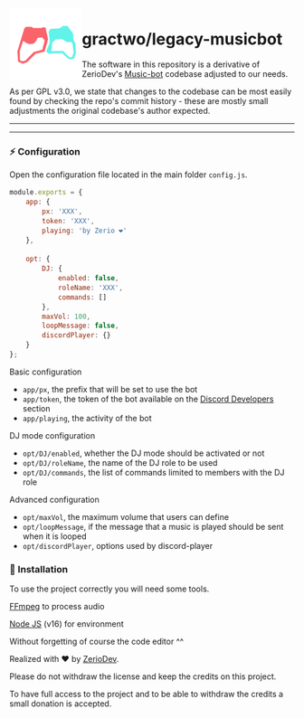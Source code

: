 <img align="left" style="width:128px" src="https://github.com/gractwo/assets/blob/master/logo.svg" />

# gractwo/legacy-musicbot

The software in this repository is a derivative of ZerioDev's [Music-bot](https://github.com/ZerioDev/Music-bot) codebase adjusted to our needs.

As per GPL v3.0, we state that changes to the codebase can be most easily found by checking the repo's commit history - these are mostly small adjustments the original codebase's author expected.

---

---

### ⚡ Configuration

Open the configuration file located in the main folder `config.js`.

```js
module.exports = {
    app: {
        px: 'XXX',
        token: 'XXX',
        playing: 'by Zerio ❤️'
    },

    opt: {
        DJ: {
            enabled: false,
            roleName: 'XXX',
            commands: []
        },
        maxVol: 100,
        loopMessage: false,
        discordPlayer: {}
    }
};
```

Basic configuration

- `app/px`, the prefix that will be set to use the bot
- `app/token`, the token of the bot available on the [Discord Developers](https://discordapp.com/developers/applications) section
- `app/playing`, the activity of the bot

DJ mode configuration

- `opt/DJ/enabled`, whether the DJ mode should be activated or not 
- `opt/DJ/roleName`, the name of the DJ role to be used
- `opt/DJ/commands`, the list of commands limited to members with the DJ role

Advanced configuration

- `opt/maxVol`, the maximum volume that users can define
- `opt/loopMessage`, if the message that a music is played should be sent when it is looped
- `opt/discordPlayer`, options used by discord-player

### 📑 Installation

To use the project correctly you will need some tools.

[FFmpeg](https://www.ffmpeg.org) to process audio

[Node JS](https://nodejs.org/en/) (v16) for environment

Without forgetting of course the code editor ^^

Realized with ❤️ by [ZerioDev](https://github.com/ZerioDev).

Please do not withdraw the license and keep the credits on this project.

To have full access to the project and to be able to withdraw the credits a small donation is accepted. 
